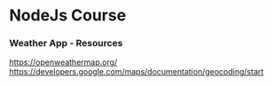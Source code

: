 # NodeJs Course

### Weather App - Resources
https://openweathermap.org/
https://developers.google.com/maps/documentation/geocoding/start